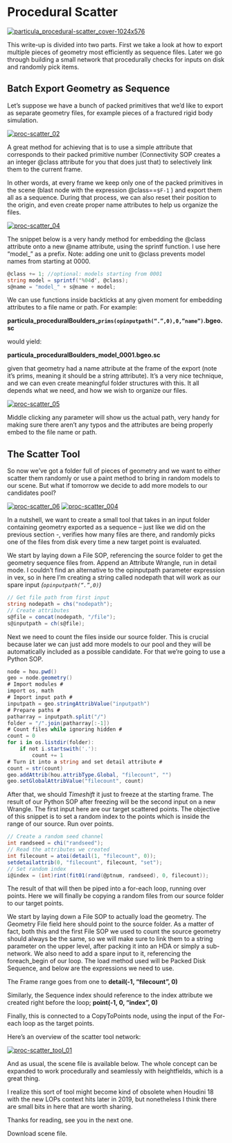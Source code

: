 # Procedural Scatter

[![particula_procedural-scatter_cover-1024x576](https://user-images.githubusercontent.com/81909946/113514847-2f292200-9571-11eb-80d4-8e4892ac6b26.jpg)](1)

This write-up is divided into two parts. First we take a look at how to export multiple pieces of geometry most efficiently as sequence files. Later we go through building a small network that procedurally checks for inputs on disk and randomly pick items.

## Batch Export Geometry as Sequence

Let’s suppose we have a bunch of packed primitives that we’d like to export as separate geometry files, for example pieces of a fractured rigid body simulation.

[![proc-scatter_02](https://user-images.githubusercontent.com/81909946/113514861-3fd99800-9571-11eb-8302-f1277617e4e2.gif)](#)

A great method for achieving that is to use a simple attribute that corresponds to their packed primitive number (Connectivity SOP creates a an integer @class attribute for you that does just that) to selectively link them to the current frame.

In other words, at every frame we keep only one of the packed primitives in the scene (blast node with the expression @class==`$F-1` ) and export them all as a sequence. During that process, we can also reset their position to the origin, and even create proper name attributes to help us organize the files.

[![proc-scatter_04](https://user-images.githubusercontent.com/81909946/113514878-508a0e00-9571-11eb-9995-f28e76253e0a.gif)](#)

The snippet below is a very handy method for embedding the @class attribute onto a new @name attribute, using the sprintf function. I use here “model_” as a prefix. Note: adding one unit to @class prevents model names from starting at 0000.

```c#
@class += 1; //optional: models starting from 0001
string model = sprintf('%04d', @class);
s@name = "model_" + s@name + model;
```

We can use functions inside backticks at any given moment for embedding attributes to a file name or path. For example:

**particula_proceduralBoulders_`prims(opinputpath(“.”,0),0,”name”)`.bgeo.sc**

would yield:

**particula_proceduralBoulders_model_0001.bgeo.sc**

given that geometry had a name attribute at the frame of the export (note it’s prims, meaning it should be a string attribute). It’s a very nice technique, and we can even create meaningful folder structures with this. It all depends what we need, and how we wish to organize our files.

[![proc-scatter_05](https://user-images.githubusercontent.com/81909946/113514903-77484480-9571-11eb-8ad2-dd7760597c8b.gif)](#)

Middle clicking any parameter will show us the actual path, very handy for making sure there aren’t any typos and the attributes are being properly embed to the file name or path.

## The Scatter Tool

So now we’ve got a folder full of pieces of geometry and we want to either scatter them randomly or use a paint method to bring in random models to our scene. But what if tomorrow we decide to add more models to our candidates pool?

[![proc-scatter_06](https://user-images.githubusercontent.com/81909946/113514913-84653380-9571-11eb-8705-8559b0991222.gif)](#)
[![proc-scatter_004](https://user-images.githubusercontent.com/81909946/113514915-85966080-9571-11eb-998f-c9fb80129ddf.gif)](#)

In a nutshell, we want to create a small tool that takes in an input folder containing geometry exported as a sequence – just like we did on the previous section -, verifies how many files are there, and randomly picks one of the files from disk every time a new target point is evaluated.

We start by laying down a File SOP, referencing the source folder to get the geometry sequence files from.
Append an Attribute Wrangle, run in detail mode. I couldn’t find an alternative to the opinputpath parameter expression in vex, so in here I’m creating a string called nodepath that will work as our spare input *(`opinputpath(“.”,0)`)*

```c#
// Get file path from first input
string nodepath = chs("nodepath");
// Create attributes
s@file = concat(nodepath, "/file");
s@inputpath = ch(s@file);
```

Next we need to count the files inside our source folder. This is crucial because later we can just add more models to our pool and they will be automatically included as a possible candidate. For that we’re going to use a Python SOP.

```c#
node = hou.pwd()
geo = node.geometry()
# Import modules #
import os, math
# Import input path #
inputpath = geo.stringAttribValue("inputpath")
# Prepare paths #
patharray = inputpath.split("/")
folder = "/".join(patharray[:-1])
# Count files while ignoring hidden #
count = 0
for i in os.listdir(folder):
    if not i.startswith('.'):
        count += 1
# Turn it into a string and set detail attribute #
count = str(count)
geo.addAttrib(hou.attribType.Global, "filecount", "")
geo.setGlobalAttribValue("filecount", count)
```

After that, we should *Timeshift* it just to freeze at the starting frame. The result of our Python SOP after freezing will be the second input on a new Wrangle. The first input here are our target scattered points. The objective of this snippet is to set a random index to the points which is inside the range of our source. Run over points.

```c#
// Create a random seed channel
int randseed = chi("randseed");
// Read the attributes we created
int filecount = atoi(detail(1, "filecount", 0));
setdetailattrib(0, "filecount", filecount, "set");
// Set random index
i@index = (int)rint(fit01(rand(@ptnum, randseed), 0, filecount));
```

The result of that will then be piped into a for-each loop, running over points. Here we will finally be copying a random files from our source folder to our target points.

We start by laying down a File SOP to actually load the geometry. The Geometry File field here should point to the source folder. As a matter of fact, both this and the first File SOP we used to count the source geometry should always be the same, so we will make sure to link them to a string parameter on the upper level, after packing it into an HDA or simply a sub-network. We also need to add a spare input to it, referencing the foreach_begin of our loop. The load method used will be Packed Disk Sequence, and below are the expressions we need to use.

The Frame range goes from one to **detail(-1, “filecount”, 0)**

Similarly, the Sequence index should reference to the index attribute we created right before the loop; **point(-1, 0, “index”, 0)**

Finally, this is connected to a CopyToPoints node, using the input of the For-each loop as the target points.

Here’s an overview of the scatter tool network:

[![proc-scatter_tool_01](https://user-images.githubusercontent.com/81909946/113514949-cbebbf80-9571-11eb-9e29-ebd044b1b57e.jpg)](#)

And as usual, the scene file is available below. The whole concept can be expanded to work procedurally and seamlessly with heightfields, which is a great thing.

I realize this sort of tool might become kind of obsolete when Houdini 18 with the new LOPs context hits later in 2019, but nonetheless I think there are small bits in here that are worth sharing.

Thanks for reading, see you in the next one.

Download scene file.

